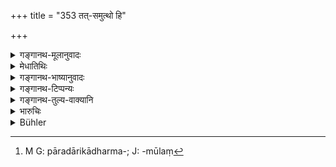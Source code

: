 +++
title = "353 तत्-समुत्थो हि"

+++

<details><summary>गङ्गानथ-मूलानुवादः</summary>

For out of that arises the admixture of castes among people;—whence follows root-rending unrighteousness, tending to total destruction.—(353)
</details>

<details><summary>मेधातिथिः</summary>

**समुत्थानम्** उत्पत्तिः । ततः परदारागमनात् **संकरो** ऽवान्तरवर्णरूपो **जायते** । येन जातेन्**आधर्मो** मूलस्य लोकस्य दिवः पतिता वृष्टिस् तां हरत् **अधर्मः** । धर्मे हि सति "आदित्याज् जायते वृष्टिः" (म्ध् ३.६६) । न च संकरे सत्य् अपि कारीरीयागो नापि पात्रे दानम् अतो दानयागहोमानां सस्योत्पत्तिहेतुभूतानाम् अभावात् सर्वजगन्नाशसमर्थो भवति । तस्मात् पारदारिकान्, "अधर्ममूलवर्णसंकरः[^१८८] स्यात्" इति सस्यादिनिष्पत्तिमूलां वा वृष्टिं रक्षन्, प्रवासयेत् ॥ ८.३५३ ॥


[^१८८]:
     M G: pāradārikādharma-; J: -mūlaṃ
</details>

<details><summary>गङ्गानथ-भाष्यानुवादः</summary>

‘*Arising*’ means *coming into existence*, ‘*out of that*’—*i.e*., from the act of having intercourse with the wives of other men,—there arises—‘*admixture of castes*’—in the form of ‘half-castes’;—‘*whence*’—*i.e*., on account of whoso coming into existence,—‘*follows unrighteousness*,’ which ‘*rends*’—destroys—the very ‘*root*’— of the people,—in the form of rain from heaven. It is only when righteousness prevails that rain proceeds from the sun. When, on the other hand, the world becomes full of ‘half-castes,’ such righteous acts as the *Rārlri* sacrifice or gifts to proper men and the like cease to be performed; thus there being absence of gifts, sacrifices, oblations and the like,—which form the source out of which all corn is produced,—the said unrighteousness becomes capable of bringing ruin to the entire world.

For this reason, taking into consideration the fact that the act would be productive of ‘half-castes,’ and with a view to safeguard the supply of rain necessary for corns and other things,—tho king should always banish adulterers.—(353)
</details>

<details><summary>गङ्गानथ-टिप्पन्यः</summary>

This verse is quoted in *Vivādaratnākara* (p. 388);—and in *Aparārka*
(p. 854).
</details>

<details><summary>गङ्गानथ-तुल्य-वाक्यानि</summary>

**(verses 8.352-353)  
**

See Comparative notes for [Verse
8.352].
</details>

<details><summary>भारुचिः</summary>

परदारिकनिग्रहप्रशंसार्थः श्लोकः ॥ ८.३५२ ॥
</details>

<details><summary>Bühler</summary>

353	For by (adultery) is caused a mixture of the castes (varna) among men; thence (follows) sin, which cuts up even the roots and causes the destruction of everything.
</details>
